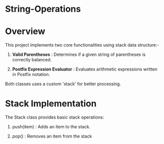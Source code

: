# String-Operations

# Overview

This project implements two core functionalities using stack data structure:-

1. **Valid Parentheses** : Determines if a given string of parentheses is correctly balanced.

2. **Postfix Expression Evaluator** : Evaluates arithmetic expressions written in Postfix notation.

Both classes uses a custom 'stack' for better processing.

# Stack Implementation

The Stack class provides basic stack operations:

1. push(item) : Adds an item to the stack.

2. pop() : Removes an item from the stack
